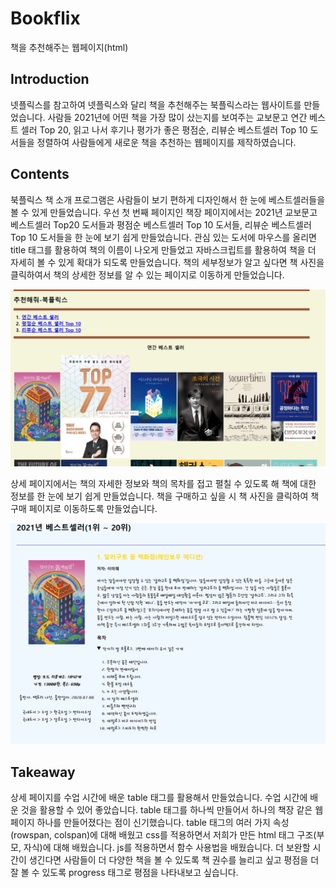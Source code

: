 # Bookflix
책을 추천해주는 웹페이지(html)
## Introduction
넷플릭스를 참고하여 넷플릭스와 달리 책을 추천해주는 북플릭스라는 웹사이트를 만들었습니다. 사람들 2021년에 어떤 책을 가장 많이 샀는지를 보여주는 교보문고 연간 베스트 셀러 Top 20, 읽고 나서 후기나 평가가 좋은 평점순, 리뷰순 베스트셀러 Top 10 도서들을 정렬하여 사람들에게 새로운 책을 추천하는 웹페이지를 제작하였습니다.
## Contents
북플릭스 책 소개 프로그램은 사람들이 보기 편하게 디자인해서 한 눈에 베스트셀러들을 볼 수 있게 만들었습니다.
우선 첫 번째 페이지인 책장 페이지에서는 2021년 교보문고 베스트셀러 Top20 도서들과 평점순 베스트셀러 Top 10 도서들, 리뷰순 베스트셀러 Top 10 도서들을 한 눈에 보기 쉽게 만들었습니다.
관심 있는 도서에 마우스를 올리면 title 태그를 활용하여 책의 이름이 나오게 만들었고 자바스크립트를 활용하여 책을 더 자세히 볼 수 있게 확대가 되도록 만들었습니다. 책의 세부정보가 알고 싶다면 책 사진을 클릭하여서 책의 상세한 정보를 알 수 있는 페이지로 이동하게 만들었습니다.

![image01](images/image01.png)

상세 페이지에서는 책의 자세한 정보와 책의 목차를 접고 펼칠 수 있도록 해 책에 대한 정보를 한 눈에 보기 쉽게 만들었습니다. 책을 구매하고 싶을 시 책 사진을 클릭하여 책 구매 페이지로 이동하도록 만들었습니다. 

![image02](images/image02.png)
## Takeaway
상세 페이지를 수업 시간에 배운 table 태그를 활용해서 만들었습니다. 수업 시간에 배운 것을 활용할 수 있어 좋았습니다. table 태그를 하나씩 만들어서 하나의 책장 같은 웹페이지 하나를 만들어졌다는 점이 신기했습니다. table 태그의 여러 가지 속성(rowspan, colspan)에 대해 배웠고 css를 적용하면서 저희가 만든 html 태그 구조(부모, 자식)에 대해 배웠습니다. js를 적용하면서 함수 사용법을 배웠습니다. 더 보완할 시간이 생긴다면 사람들이 더 다양한 책을 볼 수 있도록 책 권수를 늘리고 싶고 평점을 더 잘 볼 수 있도록 progress 태그로 평점을 나타내보고 싶습니다.
